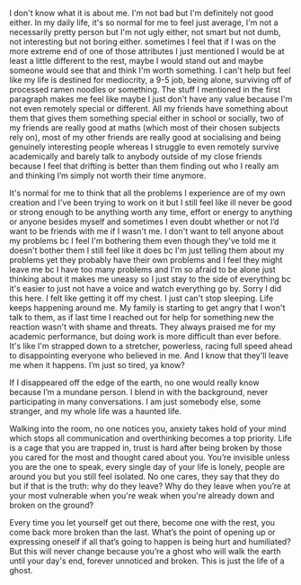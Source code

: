 I don't know what it is about me. I'm not bad but I'm definitely not good either. In my daily life, it's so normal for me to feel just average, I'm not a necessarily pretty person but I'm not ugly either, not smart but not dumb, not interesting but not boring either. sometimes I feel that if I was on the more extreme end of one of those attributes I just mentioned I would be at least a little different to the rest, maybe I would stand out and maybe someone would see that and think I'm worth something. I can't help but feel like my life is destined for mediocrity, a 9-5 job, being alone, surviving off of processed ramen noodles or something. The stuff I mentioned in the first paragraph makes me feel like maybe I just don't have any value because I'm not even remotely special or different. All my friends have something about them that gives them something special either in school or socially, two of my friends are really good at maths (which most of their chosen subjects rely on), most of my other friends are really good at socialising and being genuinely interesting people whereas I struggle to even remotely survive academically and barely talk to anybody outside of my close friends because I feel that drifting is better than them finding out who I really am and thinking I’m simply not worth their time anymore.

It's normal for me to think that all the problems I experience are of my own creation and I've been trying to work on it but I still feel like ill never be good or strong enough to be anything worth any time, effort or energy to anything or anyone besides myself and sometimes I even doubt whether or not I’d want to be friends with me if I wasn't me. I don't want to tell anyone about my problems bc I feel I'm bothering them even though they've told me it doesn't bother them I still feel like it does bc I'm just telling them about my problems yet they probably have their own problems and I feel they might leave me bc I have too many problems and I'm so afraid to be alone just thinking about it makes me uneasy so I just stay to the side of everything bc it's easier to just not have a voice and watch everything go by. Sorry I did this here. I felt like getting it off my chest. I just can't stop sleeping. Life keeps happening around me. My family is starting to get angry that I won't talk to them, as if last time I reached out for help for something new the reaction wasn't with shame and threats. They always praised me for my academic performance, but doing work is more difficult than ever before. It's like I'm strapped down to a stretcher, powerless, racing full speed ahead to disappointing everyone who believed in me. And I know that they'll leave me when it happens. I’m just so tired, ya know?

If I disappeared off the edge of the earth, no one would really know because I’m a mundane person. I blend in with the background, never participating in many conversations. I am just somebody else, some stranger, and my whole life was a haunted life. 

Walking into the room, no one notices you, anxiety takes hold of your mind which stops all communication and overthinking becomes a top priority. Life is a cage that you are trapped in, trust is hard after being broken by those you cared for the most and thought cared about you. You’re invisible unless you are the one to speak, every single day of your life is lonely, people are around you but you still feel isolated. No one cares, they say that they do but if that is the truth: why do they leave? Why do they leave when you’re at your most vulnerable when you're weak when you're already down and broken on the ground? 

Every time you let yourself get out there, become one with the rest, you come back more broken than the last. What’s the point of opening up or expressing oneself if all that’s going to happen is being hurt and humiliated? But this will never change because you’re a ghost who will walk the earth until your day's end, forever unnoticed and broken. This is just the life of a ghost.
